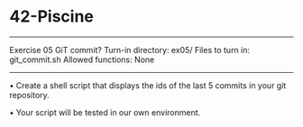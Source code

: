 # 42-Piscine
********************************************************************************************
Exercise 05
GiT commit?
Turn-in directory: ex05/
Files to turn in: git_commit.sh
Allowed functions: None
********************************************************************************************
• Create a shell script that displays the ids of the last 5 commits in your git repository.

• Your script will be tested in our own environment.
